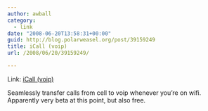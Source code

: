 ```yaml
---
author: awball
category:
  - link
date: "2008-06-20T13:58:31+00:00"
guid: http://blog.polarweasel.org/post/39159249
title: iCall (voip)
url: /2008/06/20/39159249/

---
```

Link: [iCall (voip)](http://www.tuaw.com/2008/06/20/icall-voip-for-iphone/)

Seamlessly transfer calls from cell to voip whenever you’re on wifi. Apparently very beta at this point, but also free.
